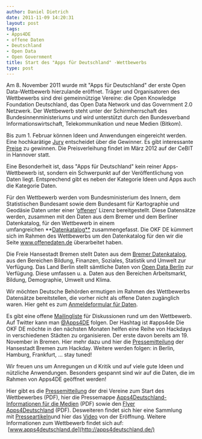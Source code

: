 ```yaml
---
author: Daniel Dietrich
date: 2011-11-09 14:20:31
layout: post
tags:
- Apps4DE
- offene Daten
- Deutschland
- Open Data
- Open Government
title: Start des "Apps für Deutschland" -Wettbewerbs
type: post
---
```


Am 8. November 2011 wurde mit "Apps für Deutschland" der erste Open Data-Wettbewerb hierzulande eröffnet. Träger und Organisatoren des Wettbewerbs sind drei gemeinnützige Vereine: die Open Knowledge Foundation Deutschland, das Open Data Network und das Government 2.0 Netzwerk. Der Wettbewerb steht unter der Schirmherrschaft des Bundesinnenministeriums und wird unterstützt durch den Bundesverband Informationswirtschaft, Telekommunikation und neue Medien (Bitkom).

Bis zum 1. Februar können Ideen und Anwendungen eingereicht werden. Eine hochkarätige [Jury](http://apps4deutschland.de/jury/) entscheidet über die Gewinner. Es gibt interessante [Preise](http://apps4deutschland.de/preise/) zu gewinnen. Die Preisverleihung findet im März 2012 auf der CeBIT in Hannover statt.

Eine Besonderheit ist, dass "Apps für Deutschland" kein reiner Apps-Wettbewerb ist, sondern ein Schwerpunkt auf der Veröffentlichung von Daten liegt. Entsprechend gibt es neben der Kategorie Ideen und Apps auch die Kategorie Daten.

Für den Wettbewerb werden vom Bundesministerium des Innern, dem Statistischen Bundesamt sowie dem Bundesamt für Kartographie und Geodäsie Daten unter einer ‘[offenen](http://opendefinition.org/okd/deutsch/)‘ Lizenz bereitgestellt. Diese Datensätze werden, zusammen mit den Daten aus dem Bremer und dem Berliner Datenkatalog, für den Wettbewerb in einem umfangreichen **[Datenkatalog**](http://offenedaten.de/) zusammengefasst. Die OKF DE kümmert sich im Rahmen des Wettbewerbs um den Datenkatalog für den wir die Seite www.offenedaten.de überarbeitet haben.

Die Freie Hansestadt Bremen stellt Daten aus dem [Bremer Datenkatalog](http://daten.bremen.de/), aus den Bereichen Bildung, Finanzen, Soziales, Statistik und Umwelt zur Verfügung. Das Land Berlin stellt sämtliche Daten von [Open Data Berlin](http://daten.berlin.de/) zur Verfügung. Diese umfassen u. a. Daten aus den Bereichen Arbeitsmarkt, Bildung, Demographie, Umwelt und Klima.

Wir möchten Deutsche Behörden ermutigen im Rahmen des Wettbewerbs Datensätze bereitstellen, die vorher nicht als offene Daten zugänglich waren. Hier geht es zum [Anmeldeformular für Daten](http://apps4deutschland.de/wettbewerb/anmeldung-von-daten/).

Es gibt eine offene [Mailingliste](http://lists.okfn.org/mailman/listinfo/apps4d-orga) für Diskussionen rund um den Wettbewerb. Auf Twitter kann man [@Apps4DE](http://twitter.com/apps4de) folgen. Der Hashtag ist #apps4de Die OKF DE möchte in den nächsten Monaten helfen eine Reihe von Hackdays in verschiedenen Städten zu organisieren. Der erste davon bereits am 19. November in Bremen. Hier mehr dazu und hier die [Pressemitteilung](/files/blog/2011/11/MehrTransparenzdurchoffeneDaten-auchinBremen.pdf) der Hansestadt Bremen zum Hackday. Weitere werden folgen: in Berlin, Hamburg, Frankfurt, ... stay tuned!

Wir freuen uns um Anregungen un d Kritik und auf viele gute Ideen und nützliche Anwendungen. Besonders gespannt sind wir auf die Daten, die im Rahmen von Apps4DE geöffnet werden!

Hier gibt es die [Pressemitteilung](http://apps4deutschland.de/wp-content/uploads/2011/11/Apps4De_Pressemitteilung_2011-11-07.pdf) der drei Vereine zum Start des Wettbewerbes (PDF), hier die Pressemappe [Apps4Deutschland- Informationen für die Medien](http://apps4deutschland.de/wp-content/uploads/2011/11/Apps4De_Pressemappe_2011-11-07.pdf) (PDF) sowie den [Flyer Apps4Deutschland](http://apps4deutschland.de/wp-content/uploads/2011/10/Apps4Deutschland_Flyer.pdf) (PDF). Desweiteren findet sich hier eine Sammlung mit [Presseartikeln](http://apps4deutschland.de/presse/)und hier das [Video](http://vimeo.com/31842606) von der Eröffnung. Weitere Informationen zum Wettbewerb findet sich auf:  [www.apps4deutschland.de](http://apps4deutschland.de/)